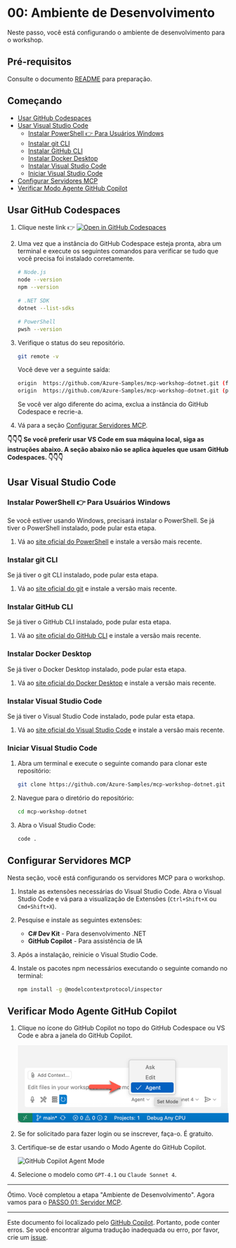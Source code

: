 # 00: Ambiente de Desenvolvimento

Neste passo, você está configurando o ambiente de desenvolvimento para o workshop.

## Pré-requisitos

Consulte o documento [README](../README.md#prerequisites) para preparação.

## Começando

- [Usar GitHub Codespaces](#usar-github-codespaces)
- [Usar Visual Studio Code](#usar-visual-studio-code)
  - [Instalar PowerShell 👉 Para Usuários Windows](#instalar-powershell--para-usuários-windows)
  - [Instalar git CLI](#instalar-git-cli)
  - [Instalar GitHub CLI](#instalar-github-cli)
  - [Instalar Docker Desktop](#instalar-docker-desktop)
  - [Instalar Visual Studio Code](#instalar-visual-studio-code)
  - [Iniciar Visual Studio Code](#iniciar-visual-studio-code)
- [Configurar Servidores MCP](#configurar-servidores-mcp)
- [Verificar Modo Agente GitHub Copilot](#verificar-modo-agente-github-copilot)

## Usar GitHub Codespaces

1. Clique neste link 👉 [![Open in GitHub Codespaces](https://github.com/codespaces/badge.svg)](https://codespaces.new/Azure-Samples/mcp-workshop-dotnet)

1. Uma vez que a instância do GitHub Codespace esteja pronta, abra um terminal e execute os seguintes comandos para verificar se tudo que você precisa foi instalado corretamente.

    ```bash
    # Node.js
    node --version
    npm --version
    ```

    ```bash
    # .NET SDK
    dotnet --list-sdks
    ```

    ```bash
    # PowerShell
    pwsh --version
    ```

1. Verifique o status do seu repositório.

    ```bash
    git remote -v
    ```

   Você deve ver a seguinte saída:

    ```bash
    origin  https://github.com/Azure-Samples/mcp-workshop-dotnet.git (fetch)
    origin  https://github.com/Azure-Samples/mcp-workshop-dotnet.git (push)
    ```

   Se você ver algo diferente do acima, exclua a instância do GitHub Codespace e recrie-a.

1. Vá para a seção [Configurar Servidores MCP](#configurar-servidores-mcp).

**👇👇👇 Se você preferir usar VS Code em sua máquina local, siga as instruções abaixo. A seção abaixo não se aplica àqueles que usam GitHub Codespaces. 👇👇👇**

## Usar Visual Studio Code

### Instalar PowerShell 👉 Para Usuários Windows

Se você estiver usando Windows, precisará instalar o PowerShell. Se já tiver o PowerShell instalado, pode pular esta etapa.

1. Vá ao [site oficial do PowerShell](https://docs.microsoft.com/powershell/scripting/install/installing-powershell) e instale a versão mais recente.

### Instalar git CLI

Se já tiver o git CLI instalado, pode pular esta etapa.

1. Vá ao [site oficial do git](https://git-scm.com/downloads) e instale a versão mais recente.

### Instalar GitHub CLI

Se já tiver o GitHub CLI instalado, pode pular esta etapa.

1. Vá ao [site oficial do GitHub CLI](https://cli.github.com/) e instale a versão mais recente.

### Instalar Docker Desktop

Se já tiver o Docker Desktop instalado, pode pular esta etapa.

1. Vá ao [site oficial do Docker Desktop](https://docs.docker.com/get-started/get-docker/) e instale a versão mais recente.

### Instalar Visual Studio Code

Se já tiver o Visual Studio Code instalado, pode pular esta etapa.

1. Vá ao [site oficial do Visual Studio Code](https://code.visualstudio.com/) e instale a versão mais recente.

### Iniciar Visual Studio Code

1. Abra um terminal e execute o seguinte comando para clonar este repositório:

    ```bash
    git clone https://github.com/Azure-Samples/mcp-workshop-dotnet.git
    ```

1. Navegue para o diretório do repositório:

    ```bash
    cd mcp-workshop-dotnet
    ```

1. Abra o Visual Studio Code:

    ```bash
    code .
    ```

## Configurar Servidores MCP

Nesta seção, você está configurando os servidores MCP para o workshop.

1. Instale as extensões necessárias do Visual Studio Code. Abra o Visual Studio Code e vá para a visualização de Extensões (`Ctrl+Shift+X` ou `Cmd+Shift+X`).

1. Pesquise e instale as seguintes extensões:
   - **C# Dev Kit** - Para desenvolvimento .NET
   - **GitHub Copilot** - Para assistência de IA

1. Após a instalação, reinicie o Visual Studio Code.

1. Instale os pacotes npm necessários executando o seguinte comando no terminal:

    ```bash
    npm install -g @modelcontextprotocol/inspector
    ```

## Verificar Modo Agente GitHub Copilot

1. Clique no ícone do GitHub Copilot no topo do GitHub Codespace ou VS Code e abra a janela do GitHub Copilot.

   ![Open GitHub Copilot Chat](./images/setup-02.png)

1. Se for solicitado para fazer login ou se inscrever, faça-o. É gratuito.
1. Certifique-se de estar usando o Modo Agente do GitHub Copilot.

   ![GitHub Copilot Agent Mode](./images/setup-03.png)

1. Selecione o modelo como `GPT-4.1` ou `Claude Sonnet 4`.

---

Ótimo. Você completou a etapa "Ambiente de Desenvolvimento". Agora vamos para o [PASSO 01: Servidor MCP](./01-mcp-server.md).

---

Este documento foi localizado pelo [GitHub Copilot](https://docs.github.com/copilot/about-github-copilot/what-is-github-copilot). Portanto, pode conter erros. Se você encontrar alguma tradução inadequada ou erro, por favor, crie um [issue](../../issues).